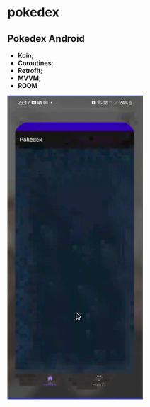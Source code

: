 # pokedex

## Pokedex Android

   
   - **Koin**;
   - **Coroutines**;
   - **Retrofit**;
   - **MVVM**;
   - **ROOM**



![alt text](https://github.com/JonasAiram/pokedex/blob/master/1.gif)
